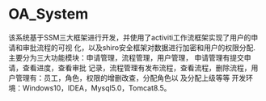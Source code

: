 # OA_System
该系统基于SSM三大框架进行开发，并使用了activiti工作流框架实现了用户的申请和审批流程的可视 化，以及shiro安全框架对数据进行加密和用户的权限分配. 主要分为三大功能模块：申请管理，流程管理，用户管理， 申请管理有提交申请，查看进度，查看审批 记录，流程管理有发布流程，查看流程，删除流程，用户管理有：员工，角色，权限的增删改查，分配角色以 及分配上级等等 开发环境：Windows10，IDEA，Mysql5.0，Tomcat8.5。 

